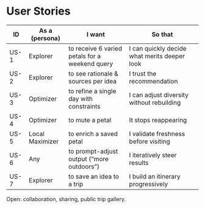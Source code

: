 # User Stories

| ID | As a (persona) | I want | So that |
|----|----------------|--------|---------|
| US-1 | Explorer | to receive 6 varied petals for a weekend query | I can quickly decide what merits deeper look |
| US-2 | Explorer | to see rationale & sources per idea | I trust the recommendation |
| US-3 | Optimizer | to refine a single day with constraints | I can adjust diversity without rebuilding |
| US-4 | Optimizer | to mute a petal | It stops reappearing |
| US-5 | Local Maximizer | to enrich a saved petal | I validate freshness before visiting |
| US-6 | Any | to prompt-adjust output (“more outdoors”) | I iteratively steer results |
| US-7 | Explorer | to save an idea to a trip | I build an itinerary progressively |

Open: collaboration, sharing, public trip gallery.
